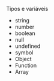 Tipos e variáveis

* string            
* number            
* boolean           
* null
* undefined
* symbol
* Object
* Function
* Array
